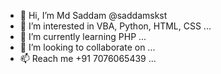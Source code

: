 - 👋 Hi, I’m Md Saddam @saddamskst
- 👀 I’m interested in VBA, Python, HTML, CSS  ...
- 🌱 I’m currently learning PHP ...
- 💞️ I’m looking to collaborate on ...
- 📫 Reach me +91 7076065439 ...

<!---
saddamskst is a ✨ special ✨ repository because its `README.md` (this file) appears on your GitHub profile.
You can click the Preview link to take a look at your changes.
--->
